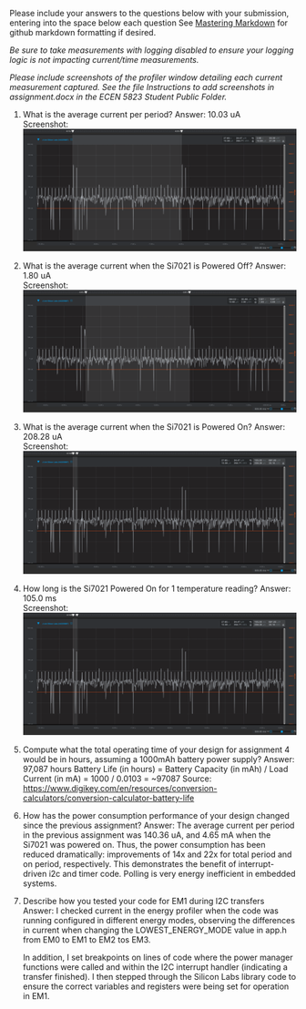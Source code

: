 Please include your answers to the questions below with your submission, entering into the space below each question
See [Mastering Markdown](https://guides.github.com/features/mastering-markdown/) for github markdown formatting if desired.

*Be sure to take measurements with logging disabled to ensure your logging logic is not impacting current/time measurements.*

*Please include screenshots of the profiler window detailing each current measurement captured.  See the file Instructions to add screenshots in assignment.docx in the ECEN 5823 Student Public Folder.* 

1. What is the average current per period?
   Answer: 10.03 uA
   <br>Screenshot:  
   ![Avg_current_per_period](screenshots/a4/avg_current_per_period.png)  

2. What is the average current when the Si7021 is Powered Off?
   Answer: 1.80 uA
   <br>Screenshot:  
   ![Avg_current_LPM_Off](screenshots/a4/avg_current_lpm_off.png)  

3. What is the average current when the Si7021 is Powered On?
   Answer: 208.28 uA
   <br>Screenshot:  
   ![Avg_current_LPM_Off](screenshots/a4/avg_current_lpm_on.png)  

4. How long is the Si7021 Powered On for 1 temperature reading?
   Answer: 105.0 ms
   <br>Screenshot:  
   ![duration_lpm_on](screenshots/a4/avg_current_lpm_on.png)  

5. Compute what the total operating time of your design for assignment 4 would be in hours, assuming a 1000mAh battery power supply?
   Answer: 97,087 hours
   Battery Life (in hours) = Battery Capacity (in mAh) / Load Current (in mA) = 1000 / 0.0103 = ~97087
   Source: https://www.digikey.com/en/resources/conversion-calculators/conversion-calculator-battery-life
   
6. How has the power consumption performance of your design changed since the previous assignment?
   Answer: The average current per period in the previous assignment was 140.36 uA, and 4.65 mA when the Si7021 was powered on.
   Thus, the power consumption has been reduced dramatically: improvements of 14x and 22x for total period and on period, respectively.
   This demonstrates the benefit of interrupt-driven i2c and timer code. Polling is very energy inefficient in embedded systems.
   
7. Describe how you tested your code for EM1 during I2C transfers
   Answer: I checked current in the energy profiler when the code was running configured in different energy modes, 
   observing the differences in current when changing the LOWEST_ENERGY_MODE value in app.h from EM0 to EM1 to EM2 tos EM3.
   
   In addition, I set breakpoints on lines of code where the power manager functions were called and within the I2C interrupt handler (indicating a transfer finished).
   I then stepped through the Silicon Labs library code to ensure the correct variables and registers were being set for operation in EM1.
